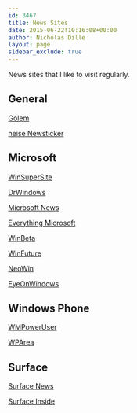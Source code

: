 ```yaml
---
id: 3467
title: News Sites
date: 2015-06-22T10:16:08+00:00
author: Nicholas Dille
layout: page
sidebar_exclude: true
---
```

News sites that I like to visit regularly.

## General

<a href="http://www.golem.de/" target="_blank">Golem</a>

<a href="http://www.heise.de/newsticker/" target="_blank">heise Newsticker</a>

## Microsoft

<a href="http://winsupersite.com/" target="_blank">WinSuperSite</a>

<a href="http://www.drwindows.de/content/" target="_blank">DrWindows</a>

<a href="http://microsoft-news.com/" target="_blank">Microsoft News</a>

<a href="http://www.everything-microsoft.com/" target="_blank">Everything Microsoft</a>

<a href="http://winbeta.org/" target="_blank">WinBeta</a>

<a href="http://winfuture.de/" target="_blank">WinFuture</a>

<a href="http://www.neowin.net/" target="_blank">NeoWin</a>

<a href="http://www.eyeonwindows.com/" target="_blank">EyeOnWindows</a>

## Windows Phone

<a href="http://wmpoweruser.com/" target="_blank">WMPowerUser</a>

<a href="http://wparea.de/" target="_blank">WPArea</a>

## Surface

<a href="http://surfacenews.de/" target="_blank">Surface News</a>

<a href="http://www.surfaceinside.de/" target="_blank">Surface Inside</a>